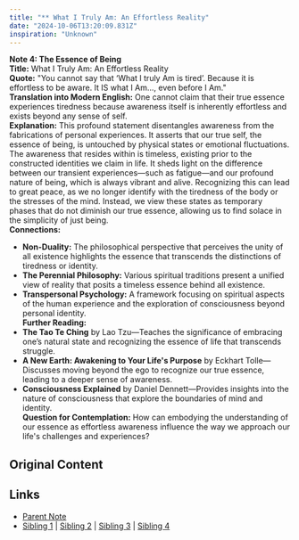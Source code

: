 ```yaml
---
title: "** What I Truly Am: An Effortless Reality"
date: "2024-10-06T13:20:09.831Z"
inspiration: "Unknown"
---
```


  
**Note 4: The Essence of Being**  
**Title:** What I Truly Am: An Effortless Reality  
**Quote:** "You cannot say that ‘What I truly Am is tired’. Because it is effortless to be aware. It IS what I Am..., even before I Am."  
**Translation into Modern English:** One cannot claim that their true essence experiences tiredness because awareness itself is inherently effortless and exists beyond any sense of self.   
**Explanation:** This profound statement disentangles awareness from the fabrications of personal experiences. It asserts that our true self, the essence of being, is untouched by physical states or emotional fluctuations. The awareness that resides within is timeless, existing prior to the constructed identities we claim in life. It sheds light on the difference between our transient experiences—such as fatigue—and our profound nature of being, which is always vibrant and alive. Recognizing this can lead to great peace, as we no longer identify with the tiredness of the body or the stresses of the mind. Instead, we view these states as temporary phases that do not diminish our true essence, allowing us to find solace in the simplicity of just being.  
**Connections:**  
- **Non-Duality:** The philosophical perspective that perceives the unity of all existence highlights the essence that transcends the distinctions of tiredness or identity.  
- **The Perennial Philosophy:** Various spiritual traditions present a unified view of reality that posits a timeless essence behind all existence.  
- **Transpersonal Psychology:** A framework focusing on spiritual aspects of the human experience and the exploration of consciousness beyond personal identity.  
**Further Reading:**  
- **The Tao Te Ching** by Lao Tzu—Teaches the significance of embracing one’s natural state and recognizing the essence of life that transcends struggle.  
- **A New Earth: Awakening to Your Life's Purpose** by Eckhart Tolle—Discusses moving beyond the ego to recognize our true essence, leading to a deeper sense of awareness.  
- **Consciousness Explained** by Daniel Dennett—Provides insights into the nature of consciousness that explore the boundaries of mind and identity.  
**Question for Contemplation:** How can embodying the understanding of our essence as effortless awareness influence the way we approach our life's challenges and experiences?  



## Original Content



## Links

- [Parent Note](/parent-note.md)
- [Sibling 1](/zettel1.md) | [Sibling 2](/zettel2.md) | [Sibling 3](/zettel3.md) | [Sibling 4](/zettel4.md)
